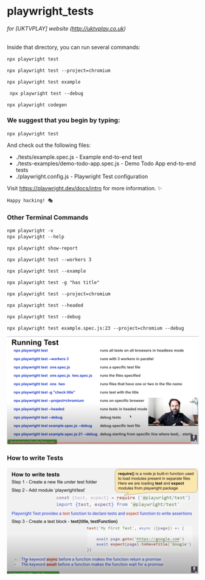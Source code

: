 # playwright_tests

###### for [UKTVPLAY] website (http://uktvplay.co.uk)

Inside that directory, you can run several commands:

<!-- Runs the end-to-end tests. -->

```
npx playwright test
```

<!-- Runs the tests only on Desktop Chrome. -->

```
npx playwright test --project=chromium
```

<!-- // Runs the tests in a specific file. -->

```
npx playwright test example
```

<!--  // Runs the tests in debug mode. -->

```
 npx playwright test --debug
```

<!--  // Auto generate tests with Codegen. -->

```
npx playwright codegen
```

### We suggest that you begin by typing:

    npx playwright test

And check out the following files:

- ./tests/example.spec.js - Example end-to-end test
- ./tests-examples/demo-todo-app.spec.js - Demo Todo App end-to-end tests
- ./playwright.config.js - Playwright Test configuration

Visit https://playwright.dev/docs/intro for more information. ✨

    Happy hacking! 🎭

### Other Terminal Commands

    npm playwright -v
    npx playwright --help

<!-- show report -->

    npx playwright show-report

<!-- // specify how many workers you woulsd like to run -->

    npx playwright test --workers 3

<!-- everything that contains example -->

    npx playwright test --example

<!-- contains the words "has title" -->

    npx playwright test -g "has title"

<!-- runs only in chromuim -->

    npx playwright test --project=chromium

<!-- retaher than running in the backend in headleass mode by default and if we would like to see we can use the option -- headed -->

    npx playwright test --headed

<!-- This will bring up Playwright Inspector -->

    npx playwright test --debug

<!-- Start a test with specific line, in our case line 23 -->

    npx playwright test example.spec.js:23 --project=chromium --debug

![thumbnail](./assets/running_test.png)

### How to write Tests

![thumbnail](assets/writeTests.png)
